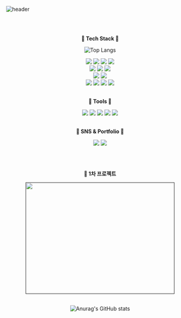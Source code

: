 

![header](https://capsule-render.vercel.app/api?type=waving&color=BDBDC8&height=150&section=header&text=hyungmin's%20GitHub&fontSize=50)

<div align="center">
<br /><br />


  
__:microscope: Tech Stack :microscope:__

![Top Langs](https://github-readme-stats.vercel.app/api/top-langs/?username=sy33002&layout=compact)
<br />


<img src="https://img.shields.io/badge/javascript-%23F7DF1E.svg?&style=for-the-badge&logo=javascript&logoColor=black" />
<img src="https://img.shields.io/badge/html5-%23E34F26.svg?&style=for-the-badge&logo=html5&logoColor=white" />
<img src="https://img.shields.io/badge/css3-%231572B6.svg?&style=for-the-badge&logo=css3&logoColor=white" />
<img src="https://img.shields.io/badge/vue.js-%234FC08D.svg?&style=for-the-badge&logo=vue.js&logoColor=white" />
<br />
<img src="https://img.shields.io/badge/c-%23A8B9CC.svg?&style=for-the-badge&logo=c&logoColor=black" />
<img src="https://img.shields.io/badge/python-%233776AB.svg?&style=for-the-badge&logo=python&logoColor=white" />
<img src="https://img.shields.io/badge/java-%23007396.svg?&style=for-the-badge&logo=java&logoColor=white"/>
<br />
<img src="https://img.shields.io/badge/spring-%236DB33F.svg?&style=for-the-badge&logo=spring&logoColor=white" />
<img src="https://img.shields.io/badge/django-%23092E20.svg?&style=for-the-badge&logo=django&logoColor=white" />
<br />
<img src="https://img.shields.io/badge/mysql-%234479A1.svg?&style=for-the-badge&logo=mysql&logoColor=white" />
<img src="https://img.shields.io/badge/docker-%232496ED.svg?&style=for-the-badge&logo=docker&logoColor=white" />
<img src="https://img.shields.io/badge/jenkins-%23D24939.svg?&style=for-the-badge&logo=jenkins&logoColor=white" />
<img src="https://img.shields.io/badge/nginx-%23269539.svg?&style=for-the-badge&logo=nginx&logoColor=white" />

<br />
<br />

__:wrench: Tools :wrench:__

<img src="https://img.shields.io/badge/github-%23181717.svg?&style=for-the-badge&logo=github&logoColor=white" /> 
<img src="https://img.shields.io/badge/visual%20studio%20code-%23007ACC.svg?&style=for-the-badge&logo=visual%20studio%20code&logoColor=white" />
<img src="https://img.shields.io/badge/figma-F24E1E?style=flat&logo=figma&logoColor=white"/>
<img src="https://img.shields.io/badge/intellij%20idea-%23000000.svg?&style=for-the-badge&logo=intellij%20idea&logoColor=white" />
<img src="https://img.shields.io/badge/jira-%230052CC.svg?&style=for-the-badge&logo=jira&logoColor=white" />
<br /><br />

__:low_brightness: SNS & Portfolio :low_brightness:__

<a href='https://jihyungk.tistory.com/'><img src="https://img.shields.io/badge/tistory-000000?style=flat&logo=tistory&logoColor=white"/></a> <a href="https://prickly-comet-aed.notion.site/4a1591384ba44ab1af31adbea38fb36c?pvs=4"><img src="https://img.shields.io/badge/notion-000000?style=flat&logo=notion&logoColor=white"/> </a>

<br />
<br />

__:memo: 1차 프로젝트__

<a href=""><img src="" width=400 height=300> </a>
<br /><br />


![Anurag's GitHub stats](https://github-readme-stats.vercel.app/api?username=hyyoom&show_icons=true&theme=rose)

</div>

